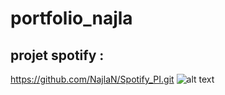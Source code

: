 # portfolio_najla
## projet spotify :
https://github.com/NajlaN/Spotify_PI.git
![alt text](dashboard.png)





